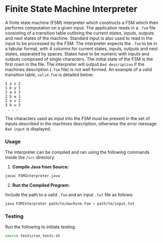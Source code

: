 # Finite State Machine Interpreter

A finite state machine (FSM) interpreter which constructs a FSM which then performs computation on a given input. The application reads in a `.fsm` file consisting of a transition table outlining the current states, inputs, outputs and next states of the machine. Standard input is also used to read in the input to be processed by the FSM. The interpreter expects the `.fsm` to be in a tabular format, with 4 columns for current states, inputs, outputs and next states, separated by spaces. States have to be numeric with inputs and outputs composed of single characters. The initial state of the FSM is the first rown in the file. The interpreter will output `Bad description` if the machines description (`.fsm` file) is not well formed. An example of a valid transition table, `valid.fsm` is detailed below:
```
1 a z 2
1 b y 1
2 a x 3
2 b w 1
2 a v 2
3 b u 3
 . . .
```
The characters used as input into the FSM must be present in the set of inputs described in the machines description, otherwise the error message `Bad input` is displayed.

### Usage
The interpreter can be compiled and ran using the following commands inside the `/src` directory.
1. **Compile Java from Source:**
```bash
javac FSMInterpreter.java
```
2. **Run the Compiled Program:**

Include the path to a valid `.fsm` and an input `.txt` file as follows:
```bash
java FSMInterpreter path/to/machine.fsm < path/to/input.txt
```

### Testing
Run the following to initiate testing:
```bash
source tests/run_tests.sh
```
